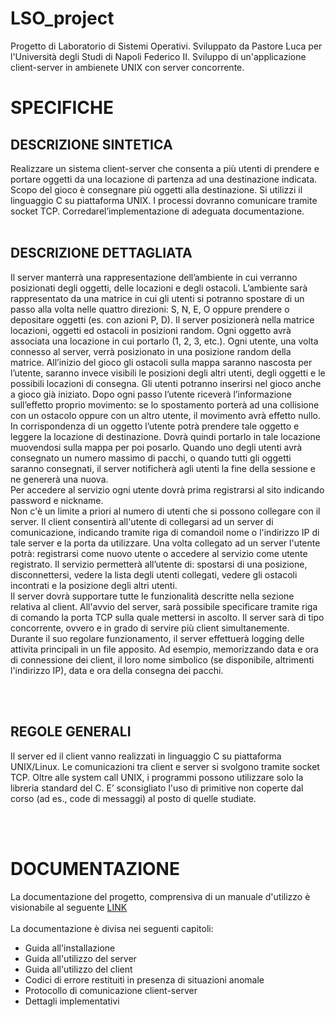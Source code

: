# LSO_project
Progetto di Laboratorio di Sistemi Operativi. Sviluppato da Pastore Luca per l'Università degli Studi di Napoli Federico II.
Sviluppo di un'applicazione client-server in ambienete UNIX con server concorrente.

<h1> SPECIFICHE </H1>
<H2>DESCRIZIONE SINTETICA</H2>
Realizzare un sistema client-server che consenta a più utenti di prendere e portare oggetti da una locazione di partenza ad una destinazione indicata. Scopo del gioco è consegnare più oggetti alla destinazione.
Si utilizzi il linguaggio C su piattaforma UNIX. I processi dovranno comunicare tramite socket TCP. Corredarel’implementazione di adeguata documentazione.
<BR><BR>
<H2>DESCRIZIONE DETTAGLIATA</H2>
Il server manterrà una rappresentazione dell’ambiente in cui verranno posizionati degli oggetti, delle locazioni e degli ostacoli. L’ambiente sarà rappresentato da una matrice in cui gli utenti si potranno spostare di un passo alla volta nelle quattro direzioni: S, N, E, O oppure prendere o depositare oggetti (es. con azioni P, D). Il server posizionerà nella matrice locazioni, oggetti ed ostacoli in posizioni random. Ogni oggetto avrà associata una locazione in cui portarlo (1, 2, 3, etc.). Ogni utente, una volta connesso al server, verrà posizionato in una posizione random della matrice. All’inizio del gioco gli ostacoli sulla mappa saranno nascosta per l’utente, saranno invece visibili le posizioni degli altri utenti, degli oggetti e le possibili locazioni di consegna. Gli utenti potranno inserirsi nel gioco anche a gioco già iniziato. Dopo ogni passo l’utente riceverà l’informazione sull’effetto proprio movimento: se lo spostamento porterà ad una collisione con un ostacolo oppure con un altro utente, il movimento avrà effetto nullo. In corrispondenza di un oggetto l’utente potrà prendere tale oggetto e leggere la locazione di destinazione. Dovrà quindi portarlo in tale locazione muovendosi sulla mappa per poi posarlo. Quando uno degli utenti avrà consegnato un numero massimo di pacchi, o quando tutti gli oggetti saranno consegnati, il server notificherà agli utenti la fine della sessione e ne genererà una nuova.<BR>
Per accedere al servizio ogni utente dovrà prima registrarsi al sito indicando password e nickname.<BR>
Non c'è un limite a priori al numero di utenti che si possono collegare con il server. Il client consentirà all'utente di collegarsi ad un server di comunicazione, indicando tramite riga di comandoil nome o l'indirizzo IP di tale server e la porta da utilizzare. Una volta collegato ad un server l'utente potrà: registrarsi come nuovo utente o accedere al servizio come utente registrato. Il servizio permetterà all’utente di: spostarsi di una posizione, disconnettersi, vedere la lista degli utenti collegati, vedere gli ostacoli incontrati e la posizione degli altri utenti.<BR>
Il server dovrà supportare tutte le funzionalità descritte nella sezione relativa al client. All'avvio del server, sarà possibile specificare tramite riga di comando la porta TCP sulla quale mettersi in ascolto. Il server sarà di tipo concorrente, ovvero e in grado di servire più client simultanemente. <BR>
Durante il suo regolare funzionamento, il server effettuerà logging delle attivita principali in un file apposito. Ad esempio, memorizzando data e ora di connessione dei client, il loro nome simbolico (se disponibile, altrimenti l'indirizzo IP), data e ora della consegna dei pacchi.

<BR><BR>
<H2>REGOLE GENERALI</H2>
Il server ed il client vanno realizzati in linguaggio C su piattaforma UNIX/Linux. Le comunicazioni tra client e server si svolgono tramite socket TCP. Oltre alle system call UNIX, i programmi possono utilizzare solo la libreria standard del C. E’ sconsigliato l'uso di primitive non coperte dal corso (ad es., code di messaggi) al posto di quelle studiate.
  
<BR><BR>
<H1> DOCUMENTAZIONE </H1>
La documentazione del progetto, comprensiva di un manuale d'utilizzo è visionabile al seguente <a href="https://drive.google.com/file/d/19WEkxOB4Og-xVh3L1zOxhjhA1Faa1guZ/view?usp=sharing">LINK</a><br><br>
La documentazione è divisa nei seguenti capitoli:<br>
  <ul>
    <li>Guida all'installazione</li>
    <li>Guida all'utilizzo del server</li>
    <li>Guida all'utilizzo del client</li>
    <li>Codici di errore restituiti in presenza di situazioni anomale</li>
    <li>Protocollo di comunicazione client-server</li>
    <li>Dettagli implementativi</li>
  </ul>
